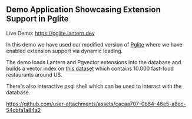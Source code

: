 ## Demo Application Showcasing Extension Support in Pglite

Live Demo: https://pglite.lantern.dev

In this demo we have used our modified version of [Pglite](https://github.com/lanterndata/pglite/tree/dynamic-extension-support) where we have enabled extension support via dynamic loading.  

The demo loads Lantern and Pgvector extensions into the database and builds a vector index on [this dataset](https://www.kaggle.com/datasets/khushishahh/fast-food-restaurants-across-us) which contains 10.000 fast-food restaurants around US.  

There's also interactive psql shell which can be used to interact with the database.

https://github.com/user-attachments/assets/cacaa707-0b64-46e5-a8ec-54cbfa1a84a2
